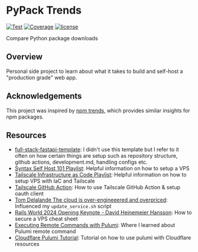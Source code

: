 # PyPack Trends
[![Test](https://github.com/tylerhillery/pypacktrends/workflows/Test/badge.svg)](https://github.com/tylerhillery/pypacktrends/actions?query=workflow%3ATest)
[![Coverage](https://coverage-badge.samuelcolvin.workers.dev/tylerhillery/pypacktrends.svg)](https://coverage-badge.samuelcolvin.workers.dev/redirect/tylerhillery/pypacktrends)
[![license](https://img.shields.io/github/license/tylerhillery/pypacktrends.svg)](https://github.com/tylerhillery/pypacktrends/blob/main/LICENSE)

Compare Python package downloads

## Overview

Personal side project to learn about what it takes to build and self-host a "production grade" web app.

## Acknowledgements

This project was inspired by [npm trends](https://www.npmtrends.com/), which provides similar insights for npm packages.

## Resources

- [full-stack-fastapi-template](https://github.com/fastapi/full-stack-fastapi-template): I didn't use this template but I refer to it often on how certain things are setup such as repository structure, github actions, development.md, handling configs etc.
- [Syntax Self Host 101 Playlist](https://www.youtube.com/playlist?list=PLLnpHn493BHHAxTeLNUZEDLYc8uUwqGXa): Helpful information on how to setup a VPS
- [Tailscale Infrastructure as Code Playlist](https://www.youtube.com/playlist?list=PLbKN2w7aG8EIbpIcZ2iGGsFTIZ-zMqLOn): Helpful information on how to setup VPS with IaC and Tailscale
- [Tailscale GitHub Action](https://tailscale.com/kb/1276/tailscale-github-action): How to use Tailscale GitHub Action & setup oauth client
- [Tom Delalande The cloud is over-engineeered and overpriced](https://youtu.be/jFrGhodqC08?si=CCiQYRmts3zmvDdR): Influenced my `update_service.sh` script
- [Rails World 2024 Opening Keynote - David Heinemeier Hansson](https://youtu.be/-cEn_83zRFw?si=i_eTTaGHbmbDVc3N): How to secure a VPS cheat sheet
- [Executing Remote Commands with Pulumi](https://www.pulumi.com/blog/executing-remote-commands): Where I learned about Pulumi remote command
- [Cloudflare Pulumi Tutorial](https://developers.cloudflare.com/pulumi/tutorial/add-site): Tutorial on how to use pulumi with Cloudflare resources

